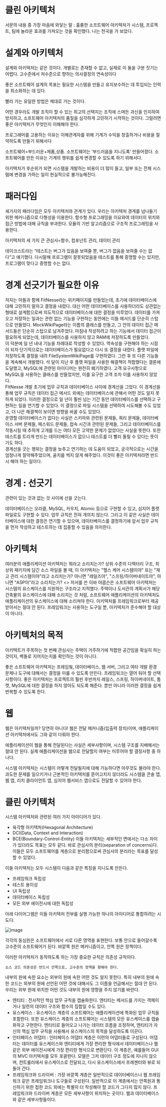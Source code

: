 # 클린 아키텍처

서문의 내용 중 가장 마음에 와닿는 말 : 훌륭한 소프트웨어 아키텍처가 시스템, 프로젝트, 팀에 놀라운 효과를 가져오는 것을 확인했다. 나는 천국을 가 보았다.

# 설계와 아키텍처

설계와 아키텍처는 같은 것이다. 개별로는 존재할 수 없고, 실제로 이 둘을 구분 짓기는 어렵다. 고수준에서 저수준으로 향하는 의사결정의 연속성이다

좋은 소프트웨어 설계의 목표는 필요한 시스템을 만들고 유지보수하는 데 투입되는 인력을 최소화하는 데 있다.

빨리 가는 유일한 방법은 제대로 가는 것이다.

어떤 경우라도 개발 조직이 할 수 있는 최고의 선택지는 조직에 스며든 과신을 인지하여 방지하고, 소프트웨어 아키텍처의 품질을 심각하게 고민하기 시작하는 것이다. 그럴려면 좋은 아키텍처가 무엇인지 이해해야 한다.

프로그래머를 고용하는 이유는 이해관계자를 위해 기계가 수익을 창출하거나 비용을 절약하도록 만들기 위해서다

소프트웨어=부드러운+제품,상품. 소프트웨어는 ‘부드러움을 지니도록’ 만들어졌다. 소프트웨어를 만든 이유는 기계의 행위를 쉽게 변경할 수 있도록 하기 위해서다.

아키텍처가 후순위가 되면 시스템을 개발하는 비용이 더 많이 들고, 일부 또는 전체 시스템에 변경을 가하는 일이 현실적으로 불가능해진다.

# 패러다임

세가지의 패러다임은 모두 아키텍처와 관계가 있다. 우리는 아키텍처 경계를 넘나들기 위한 메커니즘으로 다형성을 이용한다. 함수형 프로그래밍을 이요와여 데이터의 위치와 접근 방법에 대해 규칙을 부과한다. 모듈의 기반 알고리즘으로 구조적 프로그래밍을 사용한다.

아키텍처의 세 가지 큰 관심사=함수, 컴포넌트 관리, 데이터 관리

데이크스트라는 “테스트는 버그가 있음을 보여줄 뿐, 버그가 없음을 보여줄 수는 없다”고 얘기했다. 다시말해 프로그램이 잘못되었음을 테스트를 통해 증명할 수는 있지만, 프로그램이 맞다고 증명할 수는 없다.

# 경계 선긋기가 필요한 이유
 저자는 아들과 함께 FitNesse라는 위키페이지를 만들었는데, 초기에 데이터베이스에 대해 고민하지 말자고 결정을 내렸다. 대신 어떤 데이터베이스를 사용하더라도 상관없는 형태로 설계함으로써 의도적으로 데이터베이스에 대한 결정을 미루었다. 데이터를 가져오고 저장하는 일과는 관련 없는 기능을 구현하는 동안에는 이들 메서드를 단순히 스텁으로 만들었다. MockWikiPage라는 이름의 클래스를 만들고, 그 안의 데이터 접근 메서드들은 단순히 스텁으로 남겨주었다. 마침내 작성하려고 하는 기능에서 데이터 접근이 필요하게 되었는데, 데이터베이스를 사용하지 않고 RAM에 저장하도록 만들었다.<br>
 이 덕분에 일 년 내내 기능을 차례대로 작성할 수 있었다. 역속성을 구현해야 하는 시점이 되자 단기적으로는 데이터베이스가 필요없다고 다시 또 결정을 내렸다. 플랫 파일에 저장하도록 결정을 내려 FileSystemWikiPage를 구현하였다. 그런 후 또 다른 기능들을 계속해서 개발했다. 석 달이 지난 후 플랫 파일을 사용한 해결책이 적합했다는 결론에 도달했고, MySQL에 관련된 아이디어는 완전히 폐기하였다. 고객 요구사항으로 MySQL을 사용하는 클래스를 만들었지만, 이를 요구한 고객 조차 이를 사용하지 않았다.<br>
 FItNesse 개발 초기에 업무 규칙과 데이터베이스 사이에 경계선을 그었다. 이 경계선을 통해 업무 규칙은 데이터 접근 메서드 외에는 데이터베이스에 관해서 어떤 것도 알지 못하게 되었다. 이러한 결정으로 일 년이 훨씬 넘는 기간 동안 데이터베이스를 선택하고 구현하는 일을 연기할 수 있었다. 이 결정으로 파일 시스템을 선택하여 시도해볼 수도 있었고, 더 나은 해결책이 보이면 방향을 바꿀 수도 있었다.<br>
 운영할 데이터베이스가 없다는 사실은 스키마와 관련된 문제들, 쿼리 문제들, 데이터베이스 서버 문제들, 패스워드 문제들, 접속 시간과 관련된 문제들, 그리고 데이터베이스를 작동시킬 때 추하게 고개를 드는 여타 모든 고약한 문제가 없었다는 사실을 뜻한다. 또한 테스트를 트리게 만드는 데이터베이스가 없으니 테스트를 더 빨리 돌릴 수 있다는 뜻이기도 하다.<br>
 경계선을 긋는 행위는 결정을 늦추고 연기하는 데 도움이 되었고, 궁극적으로는 시간을 엄청나게 절약해주었으며, 골치를 썩지 않게 해주었다. 이것이 좋은 아키텍처라면 반드시 해야 하는 일이다.

# 경계 : 선긋기
관련이 있는 것과 없는 것 사이에 선을 긋는다.

데이터베이스는 오라클, MySQL, 카우치, Atomic 등으로 구현할 수 있고, 심지어 플랫 파일로도 구현할 수 있다. 업무 규칙은 전혀 개의치 않는다. 그리고 이 같은 사실은 데이터베이스에 대한 결정은 연기할 수 있으며, 데이터베이스를 결정하기에 앞서 업무 규칙을 먼저 작성하고 테스트하는 데 집중할 수 있음을 의미한다.

# 아키텍처
여러분의 애플리케이션 아키텍처는 뭐라고 소리치는가? 상위 수준의 디렉터리 구조, 최상위 패키지에 담긴 소스 파일을 볼 때, 이 아키텍처는 "헬스 케어 시스템이야" 또는 "재고 관리 시스템이야"라고 소리치는가? 아니면 "레일즈야", "스프링/하이버네이트야", 아니면 "ASP야"라고 소리치는가?
<<Object Oriented Software Engineering>> 저서를 쓴 이바 야콥슨은 소프트웨어 아키텍처는 시스템의 유스케이스를 지원하는 구조라고 지적했다. 주택이나 도서관의 계획서가 해당 건축물의 유스케이스에 대해 소리치는 것 처럼, 소프트웨어 애플리케이션의 아키텍처도 애플리케이션의 유스케이스에 대해 소리쳐야 한다.
아키텍처를 프레임워크로부터 제공받아서는 절대 안 된다. 프레임워크는 사용하는 도구일 뿐, 아키텍처가 준수해야 할 대상이 아니다.

# 아키텍처의 목적
아키텍트가 주목하는 첫 번째 관심사는 주택이 거주하기에 적합한 공간임을 확실히 하는 것이지, 벽돌로 지어지는지를 확인하는 것이 아니다.

 좋은 소프트웨어 아키텍처는 프레임웤, 데이터베이스, 웹 서버, 그리고 여타 개발 환경 문제나 도구에 대해서는 결정을 미룰 수 있도록 만든다. 프레임워크는 열어 둬야 할 선택사항이다. 좋은 아키텍처는 프로젝트의 훨씬 후반까지 레일스, 스프링, 하이버네이트, 톰캣, MySQL에 대한 결정을 하지 않아도 되도록 해준다. 뿐만 아니라 이러한 결정을 쉽게 번복할 수 있도록 한다.

 # 웹
 웹은 아키텍처일까? 당연히 아니다! 웹은 전달 메커니즘(입출력 장치)이며, 애플리케이션 아키텍처에서도 그와 같이 다뤄야 한다.

 애플리케이션이 웹을 통해 전달된다는 사실은 세부사항이며, 시스템 구조를 지배해서는 절대 안 된다. 실제 애플리케이션을 웹으로 전달할지 여부는 미루어야 할 결정사항 중 하나다.

 시스템 아키텍처는 시스템이 어떻게 전달될지에 대해 가능하다면 아무것도 몰라야 한다. 과도한 문제를 일으키거나 근본적인 아키텍처를 뜯어고치지 않더라도 시스템을 콘솔 앱, 웹 앱, 리치 클라이언트 앱, 심지어 웹서비스 앱으로도 전달할 수 있어야 한다.

 # 클린 아키텍처
 시스템 아키텍처와 관련된 여러 가지 아이디어가 있다.
  - 육각형 아키텍처(Hexagonal Architecture)
  - DCI(Data, Context and Interaction)
  - BCE(Boundary-Control-Entity)
이들 아키텍처는 세부적인 면에서는 다소 차이가 있더라도 목표는 모두 같다. 바로 관심사의 분리(separation of concerns)다. 이들은 모두 소프트웨어를 계층으로 분리함으로써 관심사의 분리라는 목표를 달성할 수 있었다.

이들 아키텍처는 모두 시스템이 다음과 같은 특징을 지니도록 만든다.
 - 프레임워크 독립성
 - 테스트 용이성
 - UI 독립성
 - 데이터베이스 독립성
 - 모든 외부 에이전시에 대한 독립성

아래 다이어그램은 이들 아키텍처 전부를 실행 가능한 하나의 아이디어로 통합하려는 시도다.

![image](https://github.com/ChaYujin/TodayILearned/assets/19955465/a413e848-ca65-48cc-9f00-297b952cf1ae)

각각의 동심원은 소프트웨어에서 서로 다른 영역을 표현한다. 보통 안으로 들어갈수록 고수준의 소프트웨어가 된다. 바깥쪽 원은 메커니즘이고, 안쪽 원은 정책이다.

이러한 아키텍처가 동작하도록 하는 가장 중요한 규칙은 의존성 규칙이다.
```
소스 코드 의존성은 반드시 안쪽으로, 고수준의 정책을 향해야 한다.
```
내부의 원에 속한 요소는 외부의 원에 속한 어떤 것도 알지 못한다. 특히 내부의 원에 속한 코드는 외부의 원에 선언된 어떤 것에 대해서도 그 이름을 언급해서는 절대 안 된다. 우리는 외부 원에 위치한 어떤 것도 내부의 원에 영향을 주지 않기를 바란다.
 - 엔티티 : 전사적인 핵심 업무 규칙을 캡슐화한다. 엔티티는 메서드를 가지는 객체이거나 일련의 데이터 구조와 함수의 집합일 수도 있다.
 - 유스케이스 : 유스케이스 계층의 소프트웨어는 애플리케이션에 특화된 업무 규칙을 포함한다. 또한 유스케이스 계층의 소프트웨어는 시스템의 모든 유스케이스를 캡슐화하고 구현한다. 엔티티로 들어오고 나가는 데이터 흐름을 조정하며, 엔티티가 자신의 핵심 업무 규칙을 사용해서 유스케이스의 목적을 달성하도록 이끈다.
 - 인터페이스 어댑터 : 인터페이스 어댑터 계층은 이련의 어댑터들로 구성된다. 어댑터는 데이터를 유스케이스와 엔티티에게 가장 편리한 형식에서 데이터베이스나 웹 같은 외부 에이전시에게 가장 편리한 형식으로 변환단다. 이 계층은, 예를들어 GUI의 MVC 아키텍처를 모두 포괄한다. 모델은 그저 데이터 구조 정도에 지나지 않으며, 컨트롤러에서 유스케이스로 전달되고, 다시 유스케이스에서 프레젠터와 뷰로 되돌아 간다.
 - 프레임워크와 드라이버 : 가장 바깥쪽 계층은 일반적으로 데이터베이스나 웹 프레임워크 같은 프레임워크나 도구들로 구성된다. 일반적으로 이 계층에서는 안쪽원과 통신하기 위한 접한 코드 외에는 특별히 더 작성해야 할 코드가 그다지 많지 않다. 프레임워크와 드라이버 계층은 모든 세부사항이 위치하는 곳이다. 웹과 데이터베이스와 같은 세부사항들이다. 
